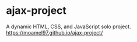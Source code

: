 # ajax-project

A dynamic HTML, CSS, and JavaScript solo project.
 https://moamel97.github.io/ajax-project/
